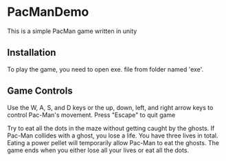# PacManDemo
This is a simple PacMan game written in unity


## Installation

To play the game, you need to open exe. file from folder named 'exe'. 

## Game Controls
Use the W, A, S, and D keys or the up, down, left, and right arrow keys to control Pac-Man's movement.
Press "Escape" to quit game

Try to eat all the dots in the maze without getting caught by the ghosts.
If Pac-Man collides with a ghost, you lose a life. You have three lives in total.
Eating a power pellet will temporarily allow Pac-Man to eat the ghosts.
The game ends when you either lose all your lives or eat all the dots.
